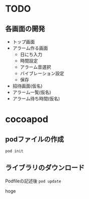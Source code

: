 # TODO
## 各画面の開発
- トップ画面
- アラーム作る画面
  - 日にち入力
  - 時間設定
  - アラーム音選択
  - バイブレーション設定
  - 保存
- 招待画面(仮名)
- アラーム一覧(仮名)
- アラーム待ち時間(仮名)

# cocoapod
## podファイルの作成
`pod init`

## ライブラリのダウンロード
Podfileの記述後 `pod update`

hoge